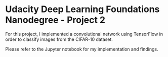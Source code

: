 # Udacity Deep Learning Foundations Nanodegree - Project 2

For this project, I implemented a convolutional network using TensorFlow in order to classify images from the CIFAR-10 dataset.

Please refer to the Jupyter notebook for my implementation and findings.
